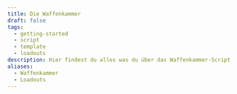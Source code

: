 ```yaml
---
title: Die Waffenkammer
draft: false
tags:
  - getting-started
  - script
  - template
  - loadouts
description: Hier findest du alles was du über das Waffenkammer-Script wissen musst!
aliases:
  - Waffenkammer
  - Loadouts
---
```

